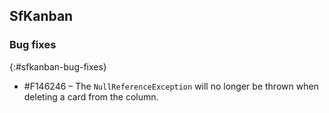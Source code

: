 ## SfKanban

### Bug fixes
{:#sfkanban-bug-fixes} 

* \#F146246 – The `NullReferenceException` will no longer be thrown when deleting a card from the column.
